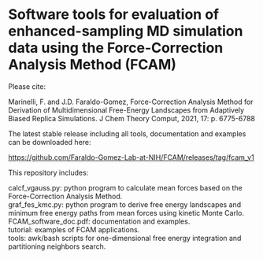# Software tools for evaluation of enhanced-sampling MD simulation data using the Force-Correction Analysis Method (FCAM)

Please cite:

Marinelli, F. and J.D. Faraldo-Gomez, Force-Correction Analysis Method for Derivation of Multidimensional Free-Energy Landscapes from Adaptively Biased Replica Simulations. J Chem Theory Comput, 2021, 17: p. 6775-6788

The latest stable release including all tools, documentation and examples can be downloaded here:

https://github.com/Faraldo-Gomez-Lab-at-NIH/FCAM/releases/tag/fcam_v1

This repository includes:

calcf_vgauss.py: python program to calculate mean forces based on the Force-Correction Analysis Method.  
graf_fes_kmc.py: python program to derive free energy landscapes and minimum free energy paths from mean forces using kinetic Monte Carlo.  
FCAM_software_doc.pdf: documentation and examples.  
tutorial: examples of FCAM applications.  
tools: awk/bash scripts for one-dimensional free energy integration and partitioning neighbors search.  
